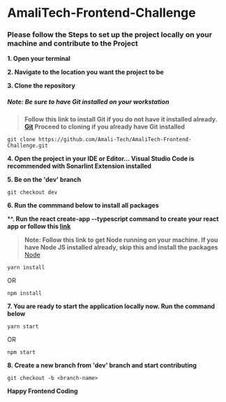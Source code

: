 # AmaliTech-Frontend-Challenge
### Please follow the Steps to set up the project locally on your machine and contribute to the Project

**1. Open your terminal**

**2. Navigate to the location you want the project to be**

**3. Clone the repository**
##### Note: Be sure to have Git installed on your workstation
>**Follow this link to install Git if you do not have it installed already. [Git](https://git-scm.com/book/en/v2/Getting-Started-Installing-Git)
>Proceed to cloning if you already have Git installed** 
```
git clone https://github.com/Amali-Tech/AmaliTech-Frontend-Challenge.git
```

**4. Open the project in your IDE or Editor... Visual Studio Code is recommended with Sonarlint Extension installed**

**5. Be on the 'dev' branch**
```
git checkout dev
```

**6. Run the commmand below to install all packages**

***^. Run the react create-app --typescript command to create your react app or follow this [link](https://create-react-app.dev/docs/adding-typescript/)**
>**Note: Follow this link to get Node running on your machine. If you have Node JS installed already, skip this and install the packages** 
[Node](https://nodejs.org/en/download/)
```
yarn install
```
OR
```
npm install
```

**7. You are ready to start the application locally now. Run the command below**
```
yarn start
```
OR 
```
npm start
```

**8. Create a new branch  from 'dev' branch and start contributing**
```
git checkout -b <branch-name>
```

**Happy Frontend Coding**
